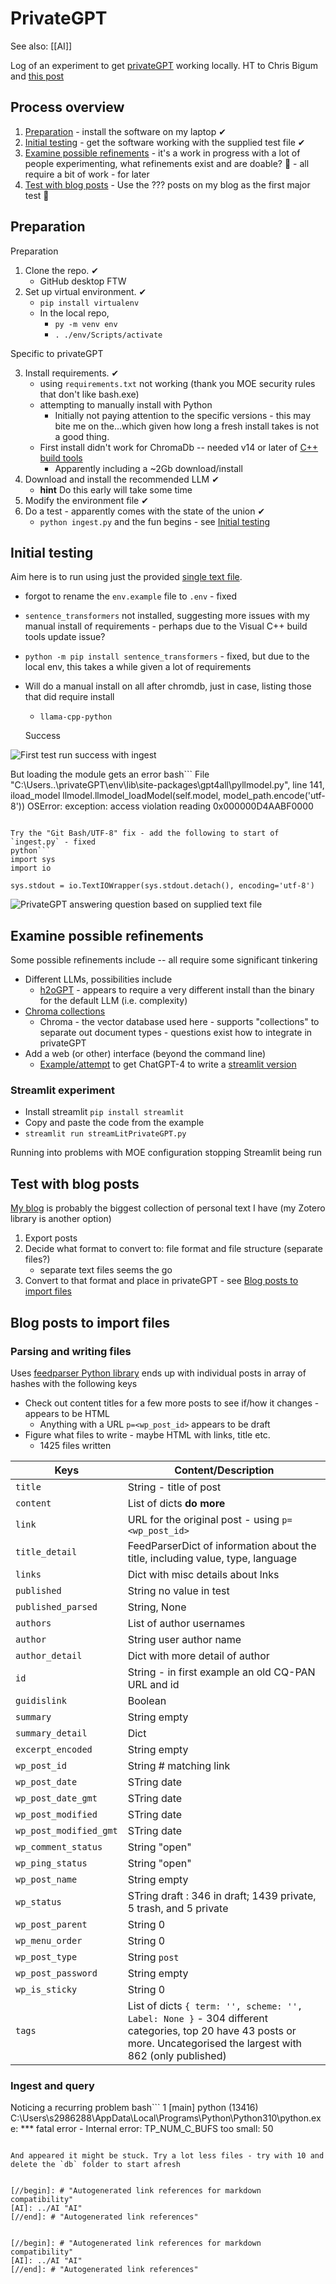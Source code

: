 <!--
 Copyright (C) 2023 David Jones
 
 This file is part of memex.
 
 memex is free software: you can redistribute it and/or modify
 it under the terms of the GNU General Public License as published by
 the Free Software Foundation, either version 3 of the License, or
 (at your option) any later version.
 
 memex is distributed in the hope that it will be useful,
 but WITHOUT ANY WARRANTY; without even the implied warranty of
 MERCHANTABILITY or FITNESS FOR A PARTICULAR PURPOSE.  See the
 GNU General Public License for more details.
 
 You should have received a copy of the GNU General Public License
 along with memex.  If not, see <http://www.gnu.org/licenses/>.
-->

# PrivateGPT 

See also: [[AI]]

Log of an experiment to get [privateGPT](https://github.com/imartinez/privateGPT) working locally. HT to Chris Bigum and [this post](https://bdtechtalks.com/2023/06/01/create-privategpt-local-llm/?utm_source=feedly&utm_medium=rss&utm_campaign=create-privategpt-local-llm)

## Process overview 

1. [Preparation](#preparation) - install the software on my laptop ✔ 
2. [Initial testing](#initial-testing) - get the software working with the supplied test file ✔ 
3. [Examine possible refinements](#examine-possible-refinements) - it's a work in progress with a lot of people experimenting, what refinements exist and are doable? 🚧 - all require a bit of work - for later
4. [Test with blog posts](#test-with-blog-posts) - Use the ??? posts on my blog as the first major test 🚧 

## Preparation 

Preparation
1. Clone the repo. ✔ 
   -  GitHub desktop FTW
2. Set up virtual environment. ✔
   - `pip install virtualenv`
   - In the local repo, 
     - `py -m venv env`
     - `. ./env/Scripts/activate`


Specific to privateGPT

3. Install requirements. ✔ 
   - using `requirements.txt` not working (thank you MOE security rules that don't like bash.exe)
   - attempting to manually install with Python 
     - Initially not paying attention to the specific versions - this may bite me on the...which given how long a fresh install takes is not a good thing.
   - First install didn't work for ChromaDb -- needed v14 or later of [C++ build tools](https://visualstudio.microsoft.com/visual-cpp-build-tools/)
     - Apparently including a ~2Gb download/install
4. Download and install the recommended LLM  ✔
	- **hint** Do this early will take some time
5. Modify the environment file ✔
6. Do a test - apparently comes with the state of the union ✔
   - `python ingest.py` and the fun begins - see [Initial testing](#initial-testing)

## Initial testing

Aim here is to run using just the provided [single text file](https://github.com/imartinez/privateGPT/blob/main/source_documents/state_of_the_union.txt). 

- forgot to rename the `env.example` file to `.env` - fixed
- `sentence_transformers` not installed, suggesting more issues with my manual install of requirements - perhaps due to the Visual C++ build tools update issue?
- `python -m pip install sentence_transformers` - fixed, but due to the local env, this takes a while given a lot of requirements
- Will do a manual install on all after chromdb, just in case, listing those that did require install
  - `llama-cpp-python`

  Success

![First test run success with ingest](images/ingestSuccess.png)

But loading the module gets an error 
bash```
  File "C:\Users\..\privateGPT\env\lib\site-packages\gpt4all\pyllmodel.py", line 141, iload_model
    llmodel.llmodel_loadModel(self.model, model_path.encode('utf-8'))
OSError: exception: access violation reading 0x000000D4AABF0000
```

Try the "Git Bash/UTF-8" fix - add the following to start of `ingest.py` - fixed
python```
import sys
import io

sys.stdout = io.TextIOWrapper(sys.stdout.detach(), encoding='utf-8')
```

![PrivateGPT answering question based on supplied text file](images/privateGPTTestWorking.png)


## Examine possible refinements

Some possible refinements include  -- all require some significant tinkering

- Different LLMs, possibilities include 
  - [h2oGPT](https://github.com/h2oai/h2ogpt#windows-1011) - appears to require a very different install than the binary for the default LLM (i.e. complexity)
- [Chroma collections](https://github.com/imartinez/privateGPT/discussions/298)
  - Chroma - the vector database used here - supports "collections" to separate out document types - questions exist how to integrate in privateGPT
- Add a web (or other) interface (beyond the command line)
  - [Example/attempt](https://github.com/imartinez/privateGPT/discussions/487) to get ChatGPT-4 to write a [streamlit version](https://streamlit.io/)


### Streamlit experiment

- Install streamlit `pip install streamlit`
- Copy and paste the code from the example 
- `streamlit run streamLitPrivateGPT.py`

Running into problems with MOE configuration stopping Streamlit being run

## Test with blog posts 

[My blog](https://djon.es/blog/) is probably the biggest collection of personal text I have (my Zotero library is another option)

1. Export posts 
2. Decide what format to convert to: file format and file structure (separate files?)
   - separate text files seems the go 
3. Convert to that format and place in privateGPT - see [Blog posts to import files](#blog-posts-to-import-files)


## Blog posts to import files

### Parsing and writing files 

Uses [feedparser Python library](https://feedparser.readthedocs.io/en/latest/) ends up with individual posts in array of hashes with the following keys 

- Check out content titles for a few more posts to see if/how it changes - appears to be HTML
  - Anything with a URL `p=<wp_post_id>` appears to be draft
- Figure what files to write - maybe HTML with links, title etc.
  - 1425 files written

| Keys | Content/Description | 
| ---- | ------------------- |
| `title`| String - title of post   |
| `content`| List of dicts **do more**   |
| `link`| URL for the original post - using `p=<wp_post_id>`   |
| `title_detail`| FeedParserDict of information about the title, including value, type, language   |
| `links`| Dict with misc details about lnks   |
| `published`| String no value in test   |
| `published_parsed`| String, None   |
| `authors`| List of author usernames   |
| `author`| String user author name   |
| `author_detail`| Dict with more detail of author   |
| `id`| String - in first example an old CQ-PAN URL and id   |
| `guidislink`| Boolean   |
| `summary`| String empty   |
| `summary_detail`| Dict   |
| `excerpt_encoded`| String empty   |
| `wp_post_id`| String # matching link   |
| `wp_post_date`| STring date   |
| `wp_post_date_gmt`| STring date   |
| `wp_post_modified`| STring date   |
| `wp_post_modified_gmt`| STring date   |
| `wp_comment_status`| String "open"   |
| `wp_ping_status`| String "open"   |
| `wp_post_name`| String empty   |
| `wp_status`| STring draft : 346 in draft; 1439 private, 5 trash, and 5 private  |
| `wp_post_parent`| String 0   |
| `wp_menu_order`|String 0    |
| `wp_post_type`| String `post`   |
| `wp_post_password`| String empty   |
| `wp_is_sticky`| String 0   |
| `tags` | List of dicts `{ term: '', scheme: '', Label: None }` - 304 different categories, top 20 have 43 posts or more.  Uncategorised the largest with 862 (only published)|

### Ingest and query 

Noticing a recurring problem 
bash```
      1 [main] python (13416) C:\Users\s2986288\AppData\Local\Programs\Python\Python310\python.exe: *** fatal error - Internal error: TP_NUM_C_BUFS too small: 50
```

And appeared it might be stuck. Try a lot less files - try with 10 and delete the `db` folder to start afresh


[//begin]: # "Autogenerated link references for markdown compatibility"
[AI]: ../AI "AI"
[//end]: # "Autogenerated link references"


[//begin]: # "Autogenerated link references for markdown compatibility"
[AI]: ../AI "AI"
[//end]: # "Autogenerated link references"